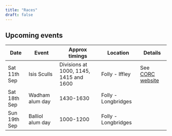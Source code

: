 ```yaml
---
title: "Races"
draft: false
---
```


## Upcoming events

| Date | Event | Approx timings | Location | Details |
| - | - | - | - | - | 
| Sat 11th Sep | Isis Sculls | Divisions at 1000, 1145, 1415 and 1600 | Folly - Iffley | See [CORC website](http://oxfordrowingclub.org.uk/isis-sculls/) |
| Sat 18th Sep | Wadham alum day  | 1430-1630 | Folly - Longbridges |  |
| Sun 19th Sep | Balliol alum day  | 1000-1200 | Folly - Longbridges |  |

